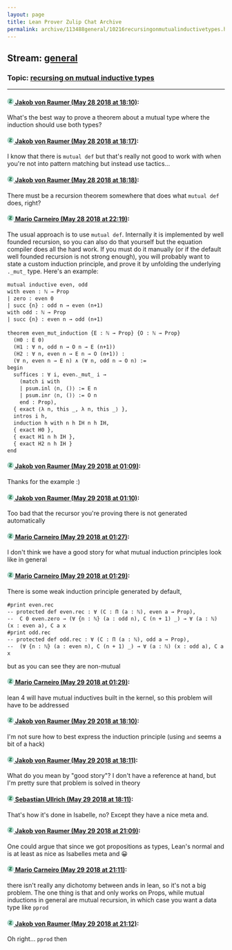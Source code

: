 ```yaml
---
layout: page
title: Lean Prover Zulip Chat Archive 
permalink: archive/113488general/10216recursingonmutualinductivetypes.html
---
```


## Stream: [general](index.html)
### Topic: [recursing on mutual inductive types](10216recursingonmutualinductivetypes.html)

---

#### [![Click to go to Zulip](../../assets/img/zulip2.png) Jakob von Raumer (May 28 2018 at 18:10)](https://leanprover.zulipchat.com/#narrow/stream/113488-general/topic/recursing%20on%20mutual%20inductive%20types/near/127212172):
What's the best way to prove a theorem about a mutual type where the induction should use both types?

#### [![Click to go to Zulip](../../assets/img/zulip2.png) Jakob von Raumer (May 28 2018 at 18:17)](https://leanprover.zulipchat.com/#narrow/stream/113488-general/topic/recursing%20on%20mutual%20inductive%20types/near/127212388):
I know that there is `mutual def` but that's really not good to work with when you're not into pattern matching but instead use tactics...

#### [![Click to go to Zulip](../../assets/img/zulip2.png) Jakob von Raumer (May 28 2018 at 18:18)](https://leanprover.zulipchat.com/#narrow/stream/113488-general/topic/recursing%20on%20mutual%20inductive%20types/near/127212435):
There must be a recursion theorem somewhere that does what `mutual def` does, right?

#### [![Click to go to Zulip](../../assets/img/zulip2.png) Mario Carneiro (May 28 2018 at 22:19)](https://leanprover.zulipchat.com/#narrow/stream/113488-general/topic/recursing%20on%20mutual%20inductive%20types/near/127219962):
The usual approach is to use `mutual def`. Internally it is implemented by well founded recursion, so you can also do that yourself but the equation compiler does all the hard work. If you must do it manually (or if the default well founded recursion is not strong enough), you will probably want to state a custom induction principle, and prove it by unfolding the underlying `._mut_` type. Here's an example:
```
mutual inductive even, odd
with even : ℕ → Prop
| zero : even 0
| succ {n} : odd n → even (n+1)
with odd : ℕ → Prop
| succ {n} : even n → odd (n+1)

theorem even_mut_induction {E : ℕ → Prop} {O : ℕ → Prop}
  (H0 : E 0)
  (H1 : ∀ n, odd n → O n → E (n+1))
  (H2 : ∀ n, even n → E n → O (n+1)) :
  (∀ n, even n → E n) ∧ (∀ n, odd n → O n) :=
begin
  suffices : ∀ i, even._mut_ i →
    (match i with
    | psum.inl ⟨n, ()⟩ := E n
    | psum.inr ⟨n, ()⟩ := O n
    end : Prop),
  { exact ⟨λ n, this _, λ n, this _⟩ },
  intros i h,
  induction h with n h IH n h IH,
  { exact H0 },
  { exact H1 n h IH },
  { exact H2 n h IH }
end
```

#### [![Click to go to Zulip](../../assets/img/zulip2.png) Jakob von Raumer (May 29 2018 at 01:09)](https://leanprover.zulipchat.com/#narrow/stream/113488-general/topic/recursing%20on%20mutual%20inductive%20types/near/127224740):
Thanks for the example :)

#### [![Click to go to Zulip](../../assets/img/zulip2.png) Jakob von Raumer (May 29 2018 at 01:10)](https://leanprover.zulipchat.com/#narrow/stream/113488-general/topic/recursing%20on%20mutual%20inductive%20types/near/127224789):
Too bad that the recursor you're proving there is not generated automatically

#### [![Click to go to Zulip](../../assets/img/zulip2.png) Mario Carneiro (May 29 2018 at 01:27)](https://leanprover.zulipchat.com/#narrow/stream/113488-general/topic/recursing%20on%20mutual%20inductive%20types/near/127225223):
I don't think we have a good story for what mutual induction principles look like in general

#### [![Click to go to Zulip](../../assets/img/zulip2.png) Mario Carneiro (May 29 2018 at 01:29)](https://leanprover.zulipchat.com/#narrow/stream/113488-general/topic/recursing%20on%20mutual%20inductive%20types/near/127225269):
There is some weak induction principle generated by default,
```
#print even.rec
-- protected def even.rec : ∀ (C : Π (a : ℕ), even a → Prop),
--  C 0 even.zero → (∀ {n : ℕ} (a : odd n), C (n + 1) _) → ∀ (a : ℕ) (x : even a), C a x
#print odd.rec
-- protected def odd.rec : ∀ (C : Π (a : ℕ), odd a → Prop),
--  (∀ {n : ℕ} (a : even n), C (n + 1) _) → ∀ (a : ℕ) (x : odd a), C a x
```
but as you can see they are non-mutual

#### [![Click to go to Zulip](../../assets/img/zulip2.png) Mario Carneiro (May 29 2018 at 01:29)](https://leanprover.zulipchat.com/#narrow/stream/113488-general/topic/recursing%20on%20mutual%20inductive%20types/near/127225277):
lean 4 will have mutual inductives built in the kernel, so this problem will have to be addressed

#### [![Click to go to Zulip](../../assets/img/zulip2.png) Jakob von Raumer (May 29 2018 at 18:10)](https://leanprover.zulipchat.com/#narrow/stream/113488-general/topic/recursing%20on%20mutual%20inductive%20types/near/127259598):
I'm not sure how to best express the induction principle (using `and` seems a bit of a hack)

#### [![Click to go to Zulip](../../assets/img/zulip2.png) Jakob von Raumer (May 29 2018 at 18:11)](https://leanprover.zulipchat.com/#narrow/stream/113488-general/topic/recursing%20on%20mutual%20inductive%20types/near/127259636):
What do you mean by "good story"? I don't have a reference at hand, but I'm pretty sure that problem is solved in theory

#### [![Click to go to Zulip](../../assets/img/zulip2.png) Sebastian Ullrich (May 29 2018 at 18:11)](https://leanprover.zulipchat.com/#narrow/stream/113488-general/topic/recursing%20on%20mutual%20inductive%20types/near/127259641):
That's how it's done in Isabelle, no? Except they have a nice meta and.

#### [![Click to go to Zulip](../../assets/img/zulip2.png) Jakob von Raumer (May 29 2018 at 21:09)](https://leanprover.zulipchat.com/#narrow/stream/113488-general/topic/recursing%20on%20mutual%20inductive%20types/near/127268128):
One could argue that since we got propositions as types, Lean's normal and is at least as nice as Isabelles meta and :grinning:

#### [![Click to go to Zulip](../../assets/img/zulip2.png) Mario Carneiro (May 29 2018 at 21:11)](https://leanprover.zulipchat.com/#narrow/stream/113488-general/topic/recursing%20on%20mutual%20inductive%20types/near/127268228):
there isn't really any dichotomy between ands in lean, so it's not a big problem. The one thing is that and only works on Props, while mutual inductions in general are mutual recursion, in which case you want a data type like `pprod`

#### [![Click to go to Zulip](../../assets/img/zulip2.png) Jakob von Raumer (May 29 2018 at 21:12)](https://leanprover.zulipchat.com/#narrow/stream/113488-general/topic/recursing%20on%20mutual%20inductive%20types/near/127268297):
Oh right... `pprod` then

